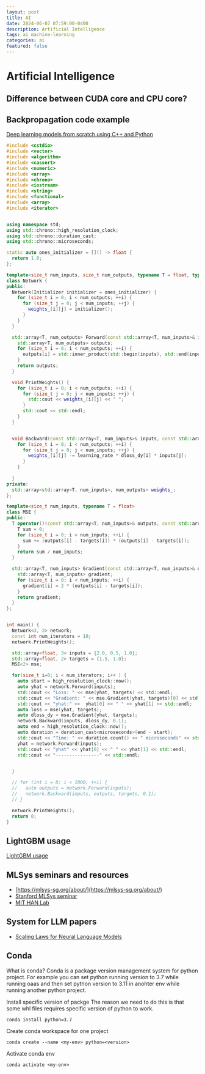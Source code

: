 ```yaml
---
layout: post
title: AI
date: 2024-06-07 07:59:00-0400
description: Artificial Intelligence
tags: ai machine-learning 
categories: ai
featured: false
---
```



# Artificial Intelligence

## Difference between CUDA core and CPU core?


## Backpropagation code example 
[Deep learning models from scratch using C++ and Python](https://alexgl-github.github.io/github/jekyll/2021/04/16/Dense_layer.html)
```cpp
#include <cstdio>
#include <vector>
#include <algorithm>
#include <cassert>
#include <numeric>
#include <array>
#include <chrono>
#include <iostream>
#include <string>
#include <functional>
#include <array>
#include <iterator>


using namespace std;
using std::chrono::high_resolution_clock;
using std::chrono::duration_cast;
using std::chrono::microseconds;

static auto ones_initializer = []() -> float {
  return 1.0;
};

template<size_t num_inputs, size_t num_outputs, typename T = float, typename Initializer = decltype(ones_initializer)>
class Network {
public:
  Network(Initializer initializer = ones_initializer) {
    for (size_t i = 0; i < num_outputs; ++i) {
      for (size_t j = 0; j < num_inputs; ++j) {
        weights_[i][j] = initializer();
      }
    }
  }

  std::array<T, num_outputs> Forward(const std::array<T, num_inputs>& inputs) {
    std::array<T, num_outputs> outputs;
    for (size_t i = 0; i < num_outputs; ++i) {
      outputs[i] = std::inner_product(std::begin(inputs), std::end(inputs), std::begin(weights_[i]), T{0});
    }
    return outputs;
  }

  void PrintWeights() {
    for (size_t i = 0; i < num_outputs; ++i) {
      for (size_t j = 0; j < num_inputs; ++j) {
        std::cout << weights_[i][j] << " ";
      }
      std::cout << std::endl;
    }
  }


  void Backward(const std::array<T, num_inputs>& inputs, const std::array<T, num_outputs>& dloss_dy, T learning_rate) {
    for (size_t i = 0; i < num_outputs; ++i) {
      for (size_t j = 0; j < num_inputs; ++j) {
        weights_[i][j] -= learning_rate * dloss_dy[i] * inputs[j];
      }
    }
  
  }
private:
  std::array<std::array<T, num_inputs>, num_outputs> weights_;
};

template<size_t num_inputs, typename T = float>
class MSE {
public:
  T operator()(const std::array<T, num_inputs>& outputs, const std::array<T, num_inputs>& targets) {
    T sum = 0;
    for (size_t i = 0; i < num_inputs; ++i) {
      sum += (outputs[i] - targets[i]) * (outputs[i] - targets[i]);
    }
    return sum / num_inputs;
  }

  std::array<T, num_inputs> Gradient(const std::array<T, num_inputs>& outputs, const std::array<T, num_inputs>& targets) {
    std::array<T, num_inputs> gradient;
    for (size_t i = 0; i < num_inputs; ++i) {
      gradient[i] = 2 * (outputs[i] - targets[i]);
    }
    return gradient;
  } 
};


int main() {
  Network<3, 2> network;
  const int num_iterators = 10;
  network.PrintWeights();

  std::array<float, 3> inputs = {2.0, 0.5, 1.0};
  std::array<float, 2> targets = {1.5, 1.0};
  MSE<2> mse;

  for(size_t i=0; i < num_iterators; i++ ) {
    auto start = high_resolution_clock::now();
    auto yhat = network.Forward(inputs);
    std::cout << "Loss: " << mse(yhat, targets) << std::endl;
    std::cout << "Gradient: " << mse.Gradient(yhat, targets)[0] << std::endl;
    std::cout << "yhat:" <<  yhat[0] << " " << yhat[1] << std::endl;
    auto loss = mse(yhat, targets);
    auto dloss_dy = mse.Gradient(yhat, targets);
    network.Backward(inputs, dloss_dy, 0.1);
    auto end = high_resolution_clock::now();
    auto duration = duration_cast<microseconds>(end - start);
    std::cout << "Time: " << duration.count() << " microseconds" << std::endl;
    yhat = network.Forward(inputs); 
    std::cout << "yhat" << yhat[0] << " " << yhat[1] << std::endl;
    std::cout << "----------------" << std::endl;


  }

  // for (int i = 0; i < 1000; ++i) {
  //   auto outputs = network.Forward(inputs);
  //   network.Backward(inputs, outputs, targets, 0.1);
  // }

  network.PrintWeights();
  return 0;
}
```

## LightGBM usage
[LightGBM usage](./lightgbm.md)

## MLSys seminars and resources
- [https://mlsys-sg.org/about/](https://mlsys-sg.org/about/)
- [Stanford MLSys seminar](https://www.youtube.com/@StanfordMLSysSeminars)
- [MIT HAN Lab](https://www.youtube.com/@MITHANLab/videos)

## System for LLM papers
- [Scaling Laws for Neural Language Models](https://arxiv.org/pdf/2001.08361.pdf)

## Conda 
What is conda?
Conda is a package version management system for python project.
For example you can set python running version to 3.7 while running oaas
and then set python version to 3.11 in anohter env while running 
another python project.

Install specific version of packge
The reason we need to do this is that 
some whl files requires specific version of python to work.
```
conda install python=3.7
```

Create conda workspace for one project
```
conda create --name <my-env> python=<version>
```
Activate conda env
```
conda activate <my-env>
```
